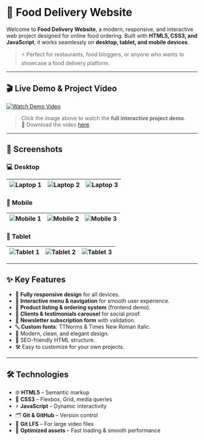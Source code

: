 # 🍔 Food Delivery Website

Welcome to **Food Delivery Website**, a modern, responsive, and interactive web project designed for online food ordering. Built with **HTML5, CSS3, and JavaScript**, it works seamlessly on **desktop, tablet, and mobile devices**.

> ⚡ Perfect for restaurants, food bloggers, or anyone who wants to showcase a food delivery platform.

---

## 🎬 Live Demo & Project Video

[![Watch Demo Video](Screenshot/Laptop(1).png)](videos/Screen_Recording_2025-10-10_132153.mp4)

> Click the image above to watch the **full interactive project demo**.  
> 🚀 Download the video [here](./videos/Screen_Recording_2025-10-10_132153.mp4).

---

## 📸 Screenshots

### 💻 Desktop
| ![Laptop 1](Screenshot/Laptop(1).png) | ![Laptop 2](Screenshot/Laptop(2).png) | ![Laptop 3](Screenshot/Laptop(3).png) |
|--------------------------------------|--------------------------------------|--------------------------------------|

### 📱 Mobile
| ![Mobile 1](Screenshot/Mobile(1).png) | ![Mobile 2](Screenshot/Mobile(2).png) | ![Mobile 3](Screenshot/Mobile(3).png) |
|---------------------------------------|---------------------------------------|---------------------------------------|

### 📱 Tablet
| ![Tablet 1](Screenshot/Tablet(1).png) | ![Tablet 2](Screenshot/Tablet(2).png) | ![Tablet 3](Screenshot/Tablet(3).png) |
|--------------------------------------|--------------------------------------|--------------------------------------|

---

## ✨ Key Features

- 🌟 **Fully responsive design** for all devices.  
- 🍔 **Interactive menu & navigation** for smooth user experience.  
- 🛒 **Product listing & ordering system** (frontend demo).  
- 💬 **Clients & testimonials carousel** for social proof.  
- 📝 **Newsletter subscription form** with validation.  
- 🔤 **Custom fonts**: TTNorms & Times New Roman Italic.  
- 🎨 Modern, clean, and elegant design.  
- 🚀 SEO-friendly HTML structure.  
- 🛠 Easy to customize for your own projects.

---

## 🛠 Technologies

- 🌐 **HTML5** – Semantic markup  
- 🎨 **CSS3** – Flexbox, Grid, media queries  
- ⚡ **JavaScript** – Dynamic interactivity  
- 🗂 **Git & GitHub** – Version control  
- 🎥 **Git LFS** – For large video files  
- 🚀 **Optimized assets** – Fast loading & smooth performance
